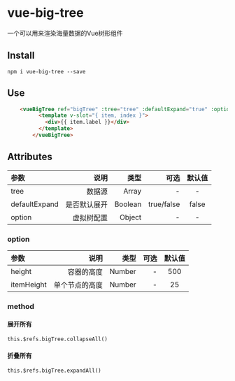# vue-big-tree
一个可以用来渲染海量数据的Vue树形组件

## Install
`npm i vue-big-tree --save`

## Use
```html
    <vueBigTree ref="bigTree" :tree="tree" :defaultExpand="true" :option="option">
          <template v-slot="{ item, index }">
            <div>{{ item.label }}</div>
          </template>
        </vueBigTree>
```

## Attributes
| 参数      |    说明 | 类型  | 可选  | 默认值  |
| :-------- | --------:|-------:|-------:| :--: |
| tree  | 数据源 |  Array   |  -   |  -   |
| defaultExpand  | 是否默认展开 |  Boolean   |  true/false   |  false   |
| option  | 虚拟树配置 |  Object   |  -   |  -   |

### option
| 参数      |    说明 | 类型  | 可选  | 默认值  |
| :-------- | --------:|-------:|-------:| :--: |
| height  | 容器的高度 |  Number   |  -   |  500   |
| itemHeight  | 单个节点的高度 |  Number   |  -   |  25   |

### method
#### 展开所有
`this.$refs.bigTree.collapseAll()`
#### 折叠所有
`this.$refs.bigTree.expandAll()`
